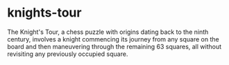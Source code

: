 # knights-tour
The Knight's Tour, a chess puzzle with origins dating back to the ninth century, involves a knight commencing its journey from any square on the board and then maneuvering through the remaining 63 squares, all without revisiting any previously occupied square.
